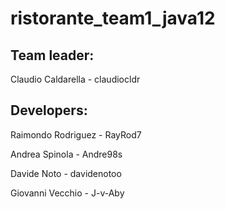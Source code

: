 # ristorante_team1_java12

## Team leader:
Claudio Caldarella - claudiocldr

## Developers:

Raimondo Rodriguez - RayRod7

Andrea Spinola - Andre98s

Davide Noto - davidenotoo

Giovanni Vecchio - J-v-Aby
